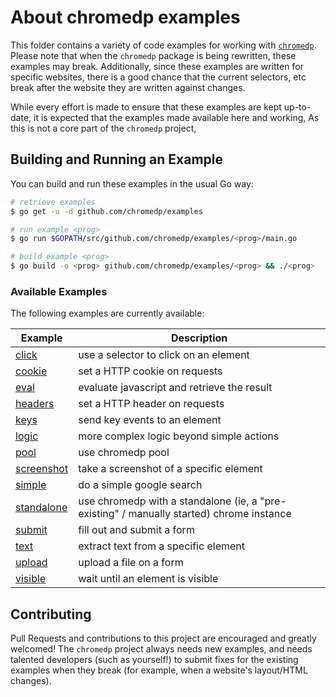 # About chromedp examples

This folder contains a variety of code examples for working with
[`chromedp`][1]. Please note that when the `chromedp` package is being
rewritten, these examples may break. Additionally, since these examples are
written for specific websites, there is a good chance that the current
selectors, etc break after the website they are written against changes.

While every effort is made to ensure that these examples are kept up-to-date,
it is expected that the examples made available here
and working, As this is not a core part of the `chromedp` project,

## Building and Running an Example

You can build and run these examples in the usual Go way:

```sh
# retrieve examples
$ go get -u -d github.com/chromedp/examples

# run example <prog>
$ go run $GOPATH/src/github.com/chromedp/examples/<prog>/main.go

# build example <prog>
$ go build -o <prog> github.com/chromedp/examples/<prog> && ./<prog>
```
### Available Examples

The following examples are currently available:

<!-- the following section is updated by running `go run gen.go` -->
<!-- START EXAMPLES -->
| Example                   | Description                                                                              |
|---------------------------|------------------------------------------------------------------------------------------|
| [click](/click)           | use a selector to click on an element                                                    |
| [cookie](/cookie)         | set a HTTP cookie on requests                                                            |
| [eval](/eval)             | evaluate javascript and retrieve the result                                              |
| [headers](/headers)       | set a HTTP header on requests                                                            |
| [keys](/keys)             | send key events to an element                                                            |
| [logic](/logic)           | more complex logic beyond simple actions                                                 |
| [pool](/pool)             | use chromedp pool                                                                        |
| [screenshot](/screenshot) | take a screenshot of a specific element                                                  |
| [simple](/simple)         | do a simple google search                                                                |
| [standalone](/standalone) | use chromedp with a standalone (ie, a "pre-existing" / manually started) chrome instance |
| [submit](/submit)         | fill out and submit a form                                                               |
| [text](/text)             | extract text from a specific element                                                     |
| [upload](/upload)         | upload a file on a form                                                                  |
| [visible](/visible)       | wait until an element is visible                                                         |
<!-- END EXAMPLES -->

## Contributing

Pull Requests and contributions to this project are encouraged and greatly
welcomed!  The `chromedp` project always needs new examples, and needs talented
developers (such as yourself!) to submit fixes for the existing examples when
they break (for example, when a website's layout/HTML changes).

[1]: https://github.com/chromedp/chromedp

